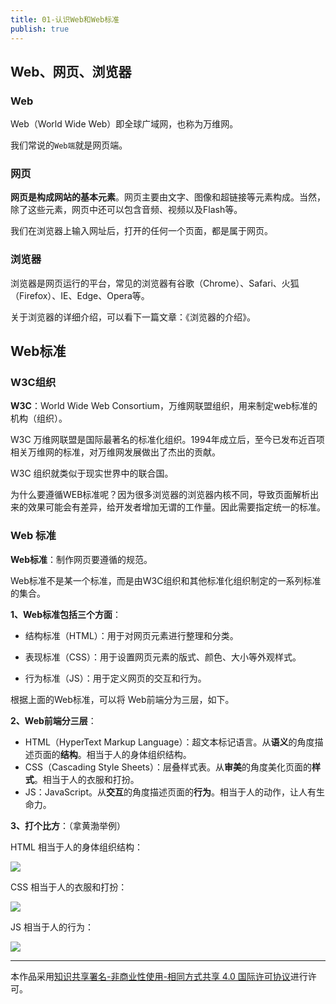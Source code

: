 ```yaml
---
title: 01-认识Web和Web标准
publish: true
---
```


<ArticleTopAd></ArticleTopAd>



## Web、网页、浏览器

### Web

Web（World Wide Web）即全球广域网，也称为万维网。

我们常说的`Web端`就是网页端。

### 网页

**网页是构成网站的基本元素**。网页主要由文字、图像和超链接等元素构成。当然，除了这些元素，网页中还可以包含音频、视频以及Flash等。

我们在浏览器上输入网址后，打开的任何一个页面，都是属于网页。

### 浏览器

浏览器是网页运行的平台，常见的浏览器有谷歌（Chrome）、Safari、火狐（Firefox）、IE、Edge、Opera等。

关于浏览器的详细介绍，可以看下一篇文章：《浏览器的介绍》。

## Web标准


### W3C组织

**W3C**：World Wide Web Consortium，万维网联盟组织，用来制定web标准的机构（组织）。

W3C 万维网联盟是国际最著名的标准化组织。1994年成立后，至今已发布近百项相关万维网的标准，对万维网发展做出了杰出的贡献。

W3C 组织就类似于现实世界中的联合国。

为什么要遵循WEB标准呢？因为很多浏览器的浏览器内核不同，导致页面解析出来的效果可能会有差异，给开发者增加无谓的工作量。因此需要指定统一的标准。

### Web 标准

**Web标准**：制作网页要遵循的规范。

Web标准不是某一个标准，而是由W3C组织和其他标准化组织制定的一系列标准的集合。

**1、Web标准包括三个方面**：

- 结构标准（HTML）：用于对网页元素进行整理和分类。

- 表现标准（CSS）：用于设置网页元素的版式、颜色、大小等外观样式。

- 行为标准（JS）：用于定义网页的交互和行为。

根据上面的Web标准，可以将 Web前端分为三层，如下。

**2、Web前端分三层**：

- HTML（HyperText Markup Language）：超文本标记语言。从**语义**的角度描述页面的**结构**。相当于人的身体组织结构。
- CSS（Cascading Style Sheets）：层叠样式表。从**审美**的角度美化页面的**样式**。相当于人的衣服和打扮。
- JS：JavaScript。从**交互**的角度描述页面的**行为**。相当于人的动作，让人有生命力。

**3、打个比方**：（拿黄渤举例）

HTML 相当于人的身体组织结构：

![](http://img.smyhvae.com/20200322_1250.png)

CSS 相当于人的衣服和打扮：

![](http://img.smyhvae.com/20200322_1251.png)

JS 相当于人的行为：

![](http://img.smyhvae.com/20200322_2220.gif)


---

本作品采用[知识共享署名-非商业性使用-相同方式共享 4.0 国际许可协议](https://creativecommons.org/licenses/by-nc-sa/4.0/)进行许可。

